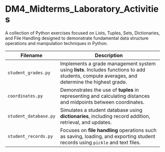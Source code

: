 # DM4_Midterms_Laboratory_Activities

A collection of Python exercises focused on Lists, Tuples, Sets, Dictionaries, and File Handling designed to demonstrate fundamental data structure operations and manipulation techniques in Python.

| Filename              | Description                                                                                                                                  |
| --------------------- | -------------------------------------------------------------------------------------------------------------------------------------------- |
| `student_grades.py`   | Implements a grade management system using **lists**. Includes functions to add students, compute averages, and determine the highest grade. |
| `coordinates.py`      | Demonstrates the use of **tuples** in representing and calculating distances and midpoints between coordinates.                              |
| `student_database.py` | Simulates a student database using **dictionaries**, including record addition, retrieval, and updates.                                      |
| `student_records.py`  | Focuses on **file handling** operations such as saving, loading, and exporting student records using `pickle` and text files.                |

